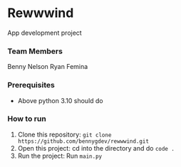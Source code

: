 # Rewwwind

App development project

### Team Members
Benny
Nelson
Ryan
Femina

### Prerequisites

- Above python 3.10 should do

### How to run

1. Clone this repository: `git clone https://github.com/bennygdev/rewwwind.git`
2. Open this project: cd into the directory and do `code .`
3. Run the project: Run `main.py `